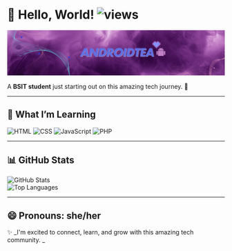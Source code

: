 # 👋 Hello, World! ![views](https://komarev.com/ghpvc/?android-tea=android-tea)

![Banner](https://github.com/android-tea/android-tea/raw/main/banner1.png)




A **BSIT student** just starting out on this amazing tech journey. 🌟  

---

## 🌱 What I’m Learning   
![HTML](https://img.shields.io/badge/HTML-E34F26?style=for-the-badge&logo=html5&logoColor=white) 
![CSS](https://img.shields.io/badge/CSS-1572B6?style=for-the-badge&logo=css3&logoColor=white) 
![JavaScript](https://img.shields.io/badge/JavaScript-F7DF1E?style=for-the-badge&logo=javascript&logoColor=black) 
![PHP](https://img.shields.io/badge/PHP-777BB4?style=for-the-badge&logo=php&logoColor=white) 


---


## 📊 GitHub Stats  
![GitHub Stats](https://github-readme-stats.vercel.app/api?username=android-tea&show_icons=true&theme=tokyonight)  
![Top Languages](https://github-readme-stats.vercel.app/api/top-langs/?username=android-tea&layout=compact&theme=tokyonight)  

---

## 😄 Pronouns: she/her  

✨ _I'm excited to connect, learn, and grow with this amazing tech community. _
